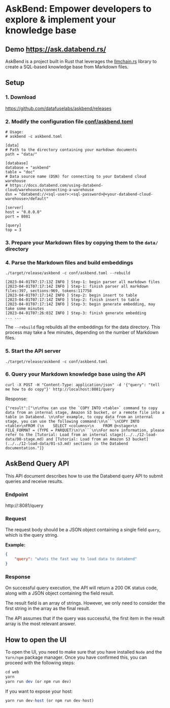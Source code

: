 # AskBend: Empower developers to explore & implement your knowledge base

## Demo https://ask.databend.rs/

AskBend is a project built in Rust that leverages the [llmchain.rs](https://github.com/shafishlabs/llmchain.rs) library to create a SQL-based knowledge base from Markdown files.

## Setup

### 1. Download 

https://github.com/datafuselabs/askbend/releases

### 2. Modify the configuration file [conf/askbend.toml](conf/askbend.toml)

```
# Usage:
# askbend -c askbend.toml

[data]
# Path to the directory containing your markdown documents
path = "data/"

[database]
database = "askbend"
table = "doc"
# Data source name (DSN) for connecting to your Databend cloud warehouse
# https://docs.databend.com/using-databend-cloud/warehouses/connecting-a-warehouse
dsn = "databend://<sql-user>:<sql-password>@<your-databend-cloud-warehouse>/default"

[server]
host = "0.0.0.0"
port = 8081

[query]
top = 3
```

### 3. Prepare your Markdown files by copying them to the `data/` directory

### 4. Parse the Markdown files and build embeddings

```
./target/release/askbend -c conf/askbend.toml --rebuild

[2023-04-01T07:17:13Z INFO ] Step-1: begin parser all markdown files
[2023-04-01T07:17:14Z INFO ] Step-1: finish parser all markdown files:397, sections:969, tokens:117758
[2023-04-01T07:17:14Z INFO ] Step-2: begin insert to table
[2023-04-01T07:17:14Z INFO ] Step-2: finish insert to table
[2023-04-01T07:17:14Z INFO ] Step-3: begin generate embedding, may take some minutes
[2023-04-01T07:26:03Z INFO ] Step-3: finish generate embedding
... ...
```

The `--rebuild` flag rebuilds all the embeddings for the data directory. This process may take a few minutes, depending on the number of Markdown files.


### 5. Start the API server

```
./target/release/askbend -c conf/askbend.toml
```

### 6. Query your Markdown knowledge base using the API
```
curl -X POST -H "Content-Type: application/json" -d '{"query": "tell me how to do copy"}' http://localhost:8081/query
```
Response:
```
{"result":["\n\nYou can use the `COPY INTO <table>` command to copy data from an internal stage, Amazon S3 bucket, or a remote file into a table in Databend. \n\nFor example, to copy data from an internal stage, you can use the following command:\n\n```\nCOPY INTO <table>\nFROM (\n    SELECT <columns>\n    FROM @<stage>\n    FILE_FORMAT = (TYPE = PARQUET)\n)\n```\n\nFor more information, please refer to the [Tutorial: Load from an internal stage](../../12-load-data/00-stage.md) and [Tutorial: Load from an Amazon S3 bucket](../../12-load-data/01-s3.md) sections in the Databend documentation."]}
```

## AskBend Query API

This API document describes how to use the Databend query API to submit queries and receive results.

### Endpoint

http://<your-ip>:8081/query

### Request

The request body should be a JSON object containing a single field `query`, which is the query string.

**Example:**

```json
{
    "query": "whats the fast way to load data to databend"
}
```

### Response

On successful query execution, the API will return a 200 OK status code, along with a JSON object containing the field result.

The result field is an array of strings. However, we only need to consider the first string in the array as the final result. 

The API assumes that if the query was successful, the first item in the result array is the most relevant answer.

## How to open the UI

To open the UI, you need to make sure that you have installed `Node` and the `Yarn/npm` package manager. Once you have confirmed this, you can proceed with the following steps:

```js
cd web
yarn
yarn run dev (or npm run dev)
```

If you want to expose your host:

```js
yarn run dev-host (or npm run dev-host)
```

